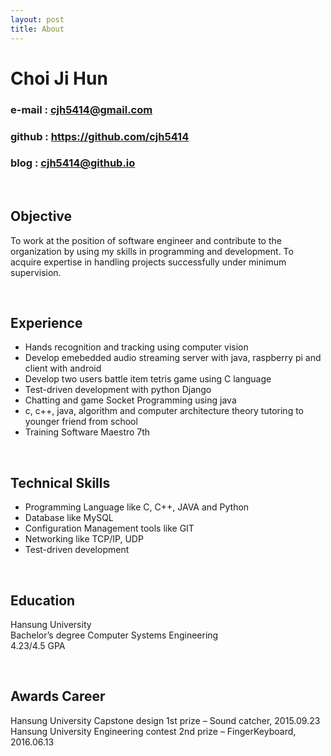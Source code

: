 ```yaml
---
layout: post
title: About
---
```


# Choi Ji Hun  

### e-mail : cjh5414@gmail.com  

### github : https://github.com/cjh5414  

### blog : cjh5414@github.io  
 

<br>  

## Objective  

To work at the position of software engineer and contribute to the organization by using my skills in programming and development. To acquire expertise in handling projects successfully under minimum supervision.  
 
<br>  

## Experience   

* Hands recognition and tracking using computer vision  
* Develop emebedded audio streaming server with java, raspberry pi and client with android  
* Develop two users battle item tetris game using C language  
* Test-driven development with python Django  
* Chatting and game Socket Programming using java  
* c, c++, java, algorithm and computer architecture theory tutoring to younger friend from school  
* Training Software Maestro 7th    
  
<br>  
  
## Technical Skills  

- Programming Language like C, C++, JAVA and Python  
- Database like MySQL  
- Configuration Management tools like GIT  
- Networking like TCP/IP, UDP  
- Test-driven development      
 
<br>  
  
## Education  

Hansung University  
Bachelor’s degree Computer Systems Engineering  
4.23/4.5 GPA  
 
<br>  
  
## Awards Career  
Hansung University Capstone design 1st prize – Sound catcher, 2015.09.23
Hansung University Engineering contest 2nd prize – FingerKeyboard, 2016.06.13 
